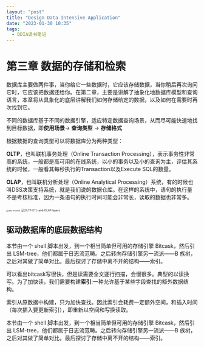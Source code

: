 ```yaml
---
layout: "post"
title: "Design Data Intensive Application"
date: "2023-01-30 10:35"
tags:
  - DDIA读书笔记
---
```


# 第三章 数据的存储和检索

数据库主要做两件事，当你给它一些数据时，它应该存储数据，当你稍后再次询问它时，它应该把数据还给你。在第二章，主要是讲解了抽象化地数据库模型和查询语言，本章将从具象化的底层讲解我们如何存储给定的数据，以及如何在需要时再次找到它。

不同的数据库基于不同的数据引擎，适应特定数据查询场景，从而尽可能快速地找到目标数据，即**使用场景**→ **查询类型** → **存储格式**

根据数据的查询类型可以将数据库分为两种类型：

**OLTP**，也叫联机事务处理（Online Transaction Processing），表示事务性非常高的系统，一般都是高可用的在线系统，以小的事务以及小的查询为主，评估其系统的时候，一般看其每秒执行的Transaction以及Execute SQL的数量。

**OLAP**，也叫联机分析处理（Online Analytical Processing）系统，有的时候也叫DSS决策支持系统，就是我们说的数据仓库。在这样的系统中，语句的执行量不是考核标准，因为一条语句的执行时间可能会非常长，读取的数据也非常多。

<img src="/Users/daniel/Project/danie10ne.github.io/_posts/DDIA/ddia-chapter3.png" alt="ddia-chapter3" style="zoom: 33%;" />

<img src="/Users/daniel/Project/danie10ne.github.io/_posts/DDIA/OLTP-ETL-and-OLAP-layers.png" alt="OLTP-ETL-and-OLAP-layers" style="zoom: 50%;" />

## 驱动数据库的底层数据结构

本节由一个 shell 脚本出发，到一个相当简单但可用的存储引擎 Bitcask，然后引出 LSM-tree，他们都属于日志流范畴。之后转向存储引擎另一流派——B 族树，之后对其做了简单对比。最后探讨了存储中离不开的结构——索引。

可以看出bitcask写很快，但是读需要全文逐行扫描，会慢很多。典型的以读换写。为了加快读，我们需要构建**索引**:一种允许基于某些字段查找的额外数据结构。

索引从原数据中构建，只为加快查找。因此索引会耗费一定额外空间，和插入时间（每次插入要更新索引），即重新以空间和写换读取。

本节由一个 shell 脚本出发，到一个相当简单但可用的存储引擎 Bitcask，然后引出 LSM-tree，他们都属于日志流范畴。之后转向存储引擎另一流派——B 族树，之后对其做了简单对比。最后探讨了存储中离不开的结构——索引。